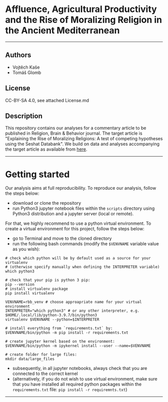 #  Affluence, Agricultural Productivity and the Rise of Moralizing Religion in the Ancient Mediterranean

---
## Authors
* Vojtěch Kaše
* Tomáš Glomb

## License
CC-BY-SA 4.0, see attached License.md

## Description

This repository contains our analyses for a commentary article to be published in Religion, Brain & Behavior journal. The target article is "Explaining the Rise of Moralizing Religions: A test of competing hypotheses using the Seshat Databank". 
We  build on  data and analyses accompanying the target article as available from [here](https://osf.io/pa4qf/).

---
# Getting started

Our analysis aims at full reproducibility. To reproduce our analysis, follow the steps below:

* download or clone the repository
* run Python3 jupyter notebook files within the `scripts` directory using Python3 distribution and a jupyter server (local or remote). 

For that, we highly recommend to use a python 
virtual environment. To create a virtual environment for this project, 
follow the steps below:


* go to Terminal and move to the cloned directory
* run the following bash commands (modify the `$VENVNAME` variable value as you wish):
```
# check which python will be by default used as a source for your virtualenv
# (otherwise specify manually when defining the INTERPRETER variable)
which python3

# check that your pip is python 3 pip:
pip --version
# install virtualenv package
pip install virtualenv

VENVNAME=rbb_venv # choose approapriate name for your virtual environment
INTERPRETER="which python3" # or any other interpreter, e.g. $HOME/.local/lib/python-3.9.7/bin/python3
virtualenv $VENVNAME --python=$INTERPRETER

# install everything from `requirements.txt` by:
$VENVNAME/bin/python -m pip install -r requirements.txt 

# create jupyter kernel based on the environment:
$VENVNAME/bin/python -m ipykernel install --user --name=$VENVNAME

# create folder for large files:
mkdir data/large_files

```

* subsequently, in all jupyter notebooks, always check that you are connected to the correct kernel 
* (alternatively, if you do not wish to use virtual environment, make sure that you have installed all required python packages within the `requirements.txt` file: `pip install -r requiremnts.txt`)

---
